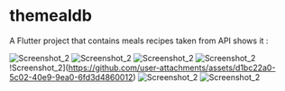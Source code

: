 # themealdb

A Flutter project that contains meals recipes taken from API shows it :


![‪Screenshot_2](https://github.com/user-attachments/assets/53f8c6e7-5e11-42af-ac53-a655d7447554)
![Screenshot_2](https://github.com/user-attachments/assets/7c7d2dc4-b390-46a8-8a23-268428677ae8)
![Screenshot_2](https://github.com/user-attachments/assets/f69ed493-a29d-44c4-ae8d-ef507bbf159c)
![Screenshot_2](https://github.com/user-attachments/assets/019f8e62-97df-49c9-a045-3bbefdc7d16f)
!Screenshot_2](https://github.com/user-attachments/assets/d1bc22a0-5c02-40e9-9ea0-6fd3d4860012)
![Screenshot_2](https://github.com/user-attachments/assets/b04dc4a2-b567-4080-81a3-c3aa064e3154)
![Screenshot_2](https://github.com/user-attachments/assets/3df3e5af-e5b9-440a-8289-5b52ed1faea3)
